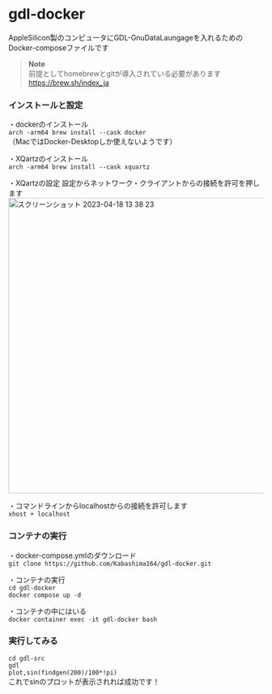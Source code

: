 # gdl-docker

AppleSilicon製のコンピュータにGDL-GnuDataLaungageを入れるためのDocker-composeファイルです

>**Note**<br>
>前提としてhomebrewとgitが導入されている必要があります<br>
>https://brew.sh/index_ja

### インストールと設定
・dockerのインストール<br>
`arch -arm64 brew install --cask docker`<br>
（MacではDocker-Desktopしか使えないようです）

・XQartzのインストール<br>
`arch -arm64 brew install --cask xquartz`<br>

・XQartzの設定
設定からネットワーク・クライアントからの接続を許可を押します　<br>
<img width="583" alt="スクリーンショット 2023-04-18 13 38 23" src="https://user-images.githubusercontent.com/85889884/232672801-b648810a-1bbd-4cdb-a5d5-6e12ff991648.png">

・コマンドラインからlocalhostからの接続を許可します<br>
`xhost + localhost`

### コンテナの実行<br>
・docker-compose.ymlのダウンロード<br>
`git clone https://github.com/Kabashima164/gdl-docker.git`

・コンテナの実行<br>
`cd gdl-docker`<br>
`docker compose up -d`

・コンテナの中にはいる<br>
`docker container exec -it gdl-docker bash`

### 実行してみる<br>
`cd gdl-src`<br>
`gdl`<br>
`plot,sin(findgen(200)/100*!pi)`<br>
これでsinのプロットが表示されれば成功です！


